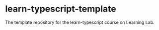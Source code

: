# learn-typescript-template
The template repository for the learn-typescript course on Learning Lab.
